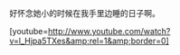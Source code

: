 <html><body><p>好怀念她小的时候在我手里边睡的日子啊。

[youtube=http://www.youtube.com/watch?v=l_Hjpa5TXes&amp;rel=1&amp;border=0] </p></body></html>